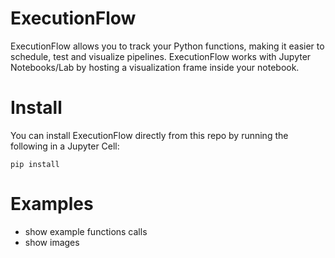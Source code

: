 # ExecutionFlow

ExecutionFlow allows you to track your Python functions, making it easier to schedule, test and visualize pipelines. ExecutionFlow works with Jupyter Notebooks/Lab by hosting a visualization frame inside your notebook.

# Install

You can install ExecutionFlow directly from this repo by running the following in a Jupyter Cell:

```pip install```

# Examples

- show example functions calls
- show images